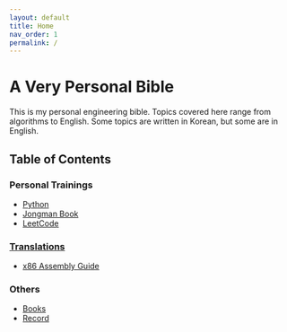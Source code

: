 ```yaml
---
layout: default
title: Home
nav_order: 1
permalink: /
---
```


# A Very Personal Bible

 This is my personal engineering bible. Topics covered here range from
 algorithms to English. Some topics are written in Korean, but some
 are in English.

## Table of Contents

### Personal Trainings
 - [Python](python/)
 - [Jongman Book](jongmanbook/)
 - [LeetCode](leetcode/)
 <!-- - [English](english/) -->

<!-- ### Lecture Note Interpretation (WIP) -->
<!--  - [Distributed Systems](distributed-systems/) -->
<!--  - [Using, Understanding, and Unraveling The OCaml Language](u3-ocaml/) -->

### [Translations](translations)
 - [x86 Assembly Guide](translations/x86-assembly-guide/)

### Others
 - [Books](books/)
 - [Record](daily/)
